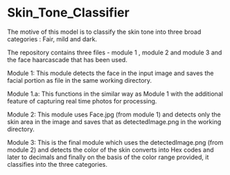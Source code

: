 # Skin_Tone_Classifier

The motive of this model is to classify the skin tone into three broad categories :
Fair, mild and dark.

The repository contains three files - module 1 , module 2 and module 3 and the face haarcascade that has been used.

Module 1:
This module detects the face in the input image and saves the facial portion as  file in the same working directory.

Module 1.a:
This functions in the similar way as Module 1 with the additional feature of capturing real time photos for processing.

Module 2:
This module uses Face.jpg (from module 1) and detects only the skin area in the image and saves that as detectedImage.png in the working directory.

Module 3:
This is the final module which uses the detectedImage.png (from module 2) and detects the color of the skin converts into Hex codes and later to decimals and finally on the basis of the color range provided, it classifies into the three categories. 
